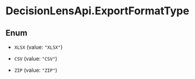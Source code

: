 # DecisionLensApi.ExportFormatType

## Enum


* `XLSX` (value: `"XLSX"`)

* `CSV` (value: `"CSV"`)

* `ZIP` (value: `"ZIP"`)


